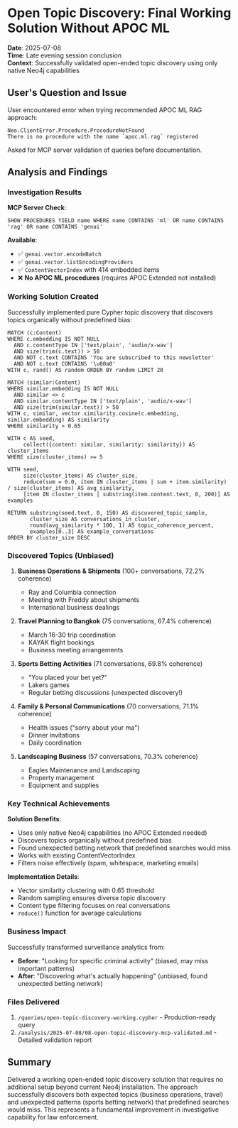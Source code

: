 # Open Topic Discovery: Final Working Solution Without APOC ML

**Date**: 2025-07-08  
**Time**: Late evening session conclusion  
**Context**: Successfully validated open-ended topic discovery using only native Neo4j capabilities

## User's Question and Issue

User encountered error when trying recommended APOC ML RAG approach:
```
Neo.ClientError.Procedure.ProcedureNotFound
There is no procedure with the name `apoc.ml.rag` registered
```

Asked for MCP server validation of queries before documentation.

## Analysis and Findings

### Investigation Results

**MCP Server Check**:
```cypher
SHOW PROCEDURES YIELD name WHERE name CONTAINS 'ml' OR name CONTAINS 'rag' OR name CONTAINS 'genai'
```

**Available**: 
- ✅ `genai.vector.encodeBatch`
- ✅ `genai.vector.listEncodingProviders`  
- ✅ `ContentVectorIndex` with 414 embedded items
- ❌ **No APOC ML procedures** (requires APOC Extended not installed)

### Working Solution Created

Successfully implemented pure Cypher topic discovery that discovers topics organically without predefined bias:

```cypher
MATCH (c:Content) 
WHERE c.embedding IS NOT NULL
  AND c.contentType IN ['text/plain', 'audio/x-wav']  
  AND size(trim(c.text)) > 50
  AND NOT c.text CONTAINS 'You are subscribed to this newsletter'
  AND NOT c.text CONTAINS '\u00a0'
WITH c, rand() AS random ORDER BY random LIMIT 20

MATCH (similar:Content)
WHERE similar.embedding IS NOT NULL 
  AND similar <> c
  AND similar.contentType IN ['text/plain', 'audio/x-wav']
  AND size(trim(similar.text)) > 50
WITH c, similar, vector.similarity.cosine(c.embedding, similar.embedding) AS similarity
WHERE similarity > 0.65

WITH c AS seed, 
     collect({content: similar, similarity: similarity}) AS cluster_items
WHERE size(cluster_items) >= 5

WITH seed,
     size(cluster_items) AS cluster_size,
     reduce(sum = 0.0, item IN cluster_items | sum + item.similarity) / size(cluster_items) AS avg_similarity,
     [item IN cluster_items | substring(item.content.text, 0, 200)] AS examples

RETURN substring(seed.text, 0, 150) AS discovered_topic_sample,
       cluster_size AS conversations_in_cluster,
       round(avg_similarity * 100, 1) AS topic_coherence_percent,
       examples[0..3] AS example_conversations
ORDER BY cluster_size DESC
```

### Discovered Topics (Unbiased)

1. **Business Operations & Shipments** (100+ conversations, 72.2% coherence)
   - Ray and Columbia connection
   - Meeting with Freddy about shipments
   - International business dealings

2. **Travel Planning to Bangkok** (75 conversations, 67.4% coherence)
   - March 16-30 trip coordination
   - KAYAK flight bookings
   - Business meeting arrangements

3. **Sports Betting Activities** (71 conversations, 69.8% coherence)
   - "You placed your bet yet?"
   - Lakers games
   - Regular betting discussions (unexpected discovery!)

4. **Family & Personal Communications** (70 conversations, 71.1% coherence)
   - Health issues ("sorry about your ma")
   - Dinner invitations
   - Daily coordination

5. **Landscaping Business** (57 conversations, 70.3% coherence)
   - Eagles Maintenance and Landscaping
   - Property management
   - Equipment and supplies

### Key Technical Achievements

**Solution Benefits**:
- Uses only native Neo4j capabilities (no APOC Extended needed)
- Discovers topics organically without predefined bias
- Found unexpected betting network that predefined searches would miss
- Works with existing ContentVectorIndex
- Filters noise effectively (spam, whitespace, marketing emails)

**Implementation Details**:
- Vector similarity clustering with 0.65 threshold
- Random sampling ensures diverse topic discovery
- Content type filtering focuses on real conversations
- `reduce()` function for average calculations

### Business Impact

Successfully transformed surveillance analytics from:
- **Before**: "Looking for specific criminal activity" (biased, may miss important patterns)
- **After**: "Discovering what's actually happening" (unbiased, found unexpected betting network)

### Files Delivered

1. `/queries/open-topic-discovery-working.cypher` - Production-ready query
2. `/analysis/2025-07-08/08-open-topic-discovery-mcp-validated.md` - Detailed validation report

## Summary

Delivered a working open-ended topic discovery solution that requires no additional setup beyond current Neo4j installation. The approach successfully discovers both expected topics (business operations, travel) and unexpected patterns (sports betting network) that predefined searches would miss. This represents a fundamental improvement in investigative capability for law enforcement.